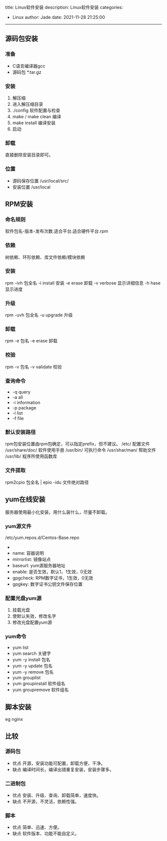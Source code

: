 title: Linux软件安装
description: Linux软件安装
categories:
  - Linux
author: Jade
date: 2021-11-28 21:25:00
---

## 源码包安装
### 准备
- C语言编译器gcc
- 源码包 *.tar.gz

### 安装
1. 解压缩
2. 进入解压缩目录
3. ./config 软件配置与检查
4. make / make clean 编译
5. make install 编译安装
6. 启动

### 卸载
直接删除安装目录即可。

### 位置
- 源码保存位置 /usr/local/src/
- 安装位置 /usr/local

## RPM安装
### 命名规则
软件包名-版本-发布次数.适合平台.适合硬件平台.rpm

### 依赖
树依赖、环形依赖、库文件依赖/模块依赖

### 安装
rpm -ivh 包全名
-i install 安装
-e erase 卸载
-v verbose 显示详细信息
-h hase 显示进度

### 升级
rpm -uvh 包全名
-u upgrade 升级

### 卸载
rpm -e 包名
-e erase 卸载

### 校验
rpm -v 包名
-v validate 校验

### 查询命令
- -q query
- -a all
- -i information
- -p package
- -l list
- -f file

### 默认安装路径
rpm包安装位置由rpm包确定，可以指定prefix，但不建议。
/etc/ 配置文件
/usr/share/doc/ 软件使用手册
/usr/bin/ 可执行命令
/usr/shar/man/ 帮助文件
/usr/lib/ 程序所使用函数库

### 文件提取
rpm2cpio 包全名 | epio -idu 文件绝对路径

## yum在线安装
服务器使用最小化安装，用什么装什么，尽量不卸载。
### yum源文件
/etc/yum.repos.d/Centos-Base.repo
- [base]: 容器名称
- name: 容器说明
- mirrorlist: 镜像站点
- baseurl: yum源服务器地址
- enable: 是否生效，默认1，1生效，0无效
- gpgcheck: RPM数字证书，1生效，0无效
- gpgkey: 数字证书公钥文件保存位置

### 配置光盘yum源
1. 挂载光盘
2. 使默认失效，修改名字
3. 修改光盘配置yum源

### yum命令
- yum list
- yum search 关键字
- yum -y install 包名
- yum -y update 包名
- yum -y remove 包名
- yum grouplist
- yum groupinstall 软件组名
- yum groupremove 软件组名

## 脚本安装
eg nginx

## 比较
### 源码包
- 优点 开源，安装功能可配置，卸载方便，干净。
- 缺点 编译时间长，编译出错重复安装，安装步骤多。
### 二进制包
- 优点 安装、升级、查询、卸载简单，速度快。
- 缺点 不开源，不灵活，依赖性强。
### 脚本
- 优点 简单、迅速、方便。
- 缺点 软件版本、功能不能自定义。
